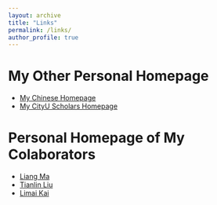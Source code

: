 ```yaml
---
layout: archive
title: "Links"
permalink: /links/
author_profile: true
---
```

# My Other Personal Homepage
* [My Chinese Homepage](https://irm.ruc.edu.cn/szdw/zzjs/ajysfl/z_szrw/4ef9e882399147abac7d8342c994aacb.htm)
* [My CityU Scholars Homepage](https://scholars.cityu.edu.hk/en/persons/zekun-yang(d3b367eb-cecf-4553-b3f6-48e1084bad68).html)

# Personal Homepage of My Colaborators
* [Liang Ma](http://liangma.weebly.com/)
* [Tianlin Liu](https://tianlinliu.com/)
* [Limai Kai](https://sites.google.com/view/kaligraph/)